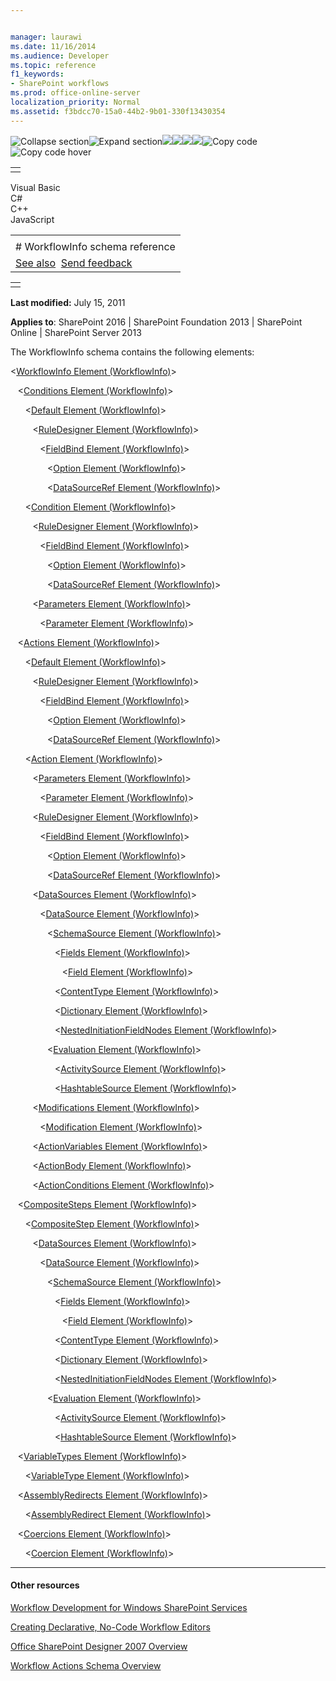```yaml
---


manager: laurawi
ms.date: 11/16/2014
ms.audience: Developer
ms.topic: reference
f1_keywords:
- SharePoint workflows
ms.prod: office-online-server
localization_priority: Normal
ms.assetid: f3bdcc70-15a0-44b2-9b01-330f13430354
---
```


![Collapse
section](../icons/collapse_all.gif "Collapse section")![Expand
section](../icons/expand_all.gif "Expand section")![](../icons/collapse_all.gif)![](../icons/expand_all.gif)![](../icons/dropdown.gif)![](../icons/dropdownHover.gif)![Copy
code](../icons/copycode.gif "Copy code")![Copy code
hover](../icons/copycodeHighlight.gif "Copy code hover")
<table>
<tbody>
<tr class="odd">
<td align="left"></td>
</tr>
</tbody>
</table>

Visual Basic  
C\#  
C++  
JavaScript  

<table>
<tbody>
<tr class="odd">
<td align="left"><span id="runningHeaderText"></span></td>
</tr>
<tr class="even">
<td align="left"># WorkflowInfo schema reference</td>
</tr>
<tr class="odd">
<td align="left"><a href="#seeAlsoToggle">See also</a>  <span id="headfeedbackarea" class="feedbackhead"><a href="javascript:SubmitFeedback(&#39;docthis@Microsoft.com&#39;,&#39;&#39;,&#39;&#39;,&#39;&#39;,&#39;1.0.18082.1225&#39;,&#39;%0\dThank%20you%20for%20your%20feedback.%20The%20developer%20writing%20teams%20use%20your%20feedback%20to%20improve%20documentation.%20While%20we%20are%20reviewing%20your%20feedback,%20we%20may%20send%20you%20e-mail%20to%20ask%20for%20clarification%20or%20feedback%20on%20a%20solution.%20We%20do%20not%20use%20your%20e-mail%20address%20for%20any%20other%20purpose%20and%20we%20delete%20it%20after%20we%20finish%20our%20review.%0\AFor%20further%20information%20about%20the%20privacy%20policies%20of%20Microsoft,%20please%20see%20http://privacy.microsoft.com/en-us/default.aspx.%0\A%0\d&#39;,&#39;Customer%20feedback&#39;);">Send feedback</a></span></td>
</tr>
</tbody>
</table>

<table>
<colgroup>
<col width="100%" />
</colgroup>
<tbody>
<tr class="odd">
<td align="left"></td>
</tr>
</tbody>
</table>

**Last modified:** July 15, 2011

**Applies to**: SharePoint 2016 | SharePoint Foundation 2013 |
SharePoint Online | SharePoint Server 2013

The WorkflowInfo schema contains the following elements:

\<[WorkflowInfo Element
(WorkflowInfo)](workflowinfo-element-workflowinfo.md)</span>\>

   \<[Conditions Element
(WorkflowInfo)](conditions-element-workflowinfo.md)</span>\>

      \<[Default Element
(WorkflowInfo)](default-element-workflowinfo.md)</span>\>

         \<[RuleDesigner Element
(WorkflowInfo)](ruledesigner-element-workflowinfo.md)</span>\>

            \<[FieldBind Element
(WorkflowInfo)](fieldbind-element-workflowinfo.md)</span>\>

               \<[Option Element
(WorkflowInfo)](option-element-workflowinfo.md)</span>\>

               \<[DataSourceRef Element
(WorkflowInfo)](datasourceref-element-workflowinfo.md)</span>\>

      \<[Condition Element
(WorkflowInfo)](condition-element-workflowinfo.md)</span>\>

         \<[RuleDesigner Element
(WorkflowInfo)](ruledesigner-element-workflowinfo.md)</span>\>

            \<[FieldBind Element
(WorkflowInfo)](fieldbind-element-workflowinfo.md)</span>\>

               \<[Option Element
(WorkflowInfo)](option-element-workflowinfo.md)</span>\>

               \<[DataSourceRef Element
(WorkflowInfo)](datasourceref-element-workflowinfo.md)</span>\>

         \<[Parameters Element
(WorkflowInfo)](parameters-element-workflowinfo.md)</span>\>

            \<[Parameter Element
(WorkflowInfo)](parameter-element-workflowinfo.md)</span>\>

   \<[Actions Element
(WorkflowInfo)](actions-element-workflowinfo.md)</span>\>

      \<[Default Element
(WorkflowInfo)](default-element-workflowinfo.md)</span>\>

         \<[RuleDesigner Element
(WorkflowInfo)](ruledesigner-element-workflowinfo.md)</span>\>

            \<[FieldBind Element
(WorkflowInfo)](fieldbind-element-workflowinfo.md)</span>\>

               \<[Option Element
(WorkflowInfo)](option-element-workflowinfo.md)</span>\>

               \<[DataSourceRef Element
(WorkflowInfo)](datasourceref-element-workflowinfo.md)</span>\>

      \<[Action Element
(WorkflowInfo)](action-element-workflowinfo.md)</span>\>

         \<[Parameters Element
(WorkflowInfo)](parameters-element-workflowinfo.md)</span>\>

            \<[Parameter Element
(WorkflowInfo)](parameter-element-workflowinfo.md)</span>\>

         \<[RuleDesigner Element
(WorkflowInfo)](ruledesigner-element-workflowinfo.md)</span>\>

            \<[FieldBind Element
(WorkflowInfo)](fieldbind-element-workflowinfo.md)</span>\>

               \<[Option Element
(WorkflowInfo)](option-element-workflowinfo.md)</span>\>

               \<[DataSourceRef Element
(WorkflowInfo)](datasourceref-element-workflowinfo.md)</span>\>

         \<[DataSources Element
(WorkflowInfo)](datasources-element-workflowinfo.md)</span>\>

            \<[DataSource Element
(WorkflowInfo)](datasource-element-workflowinfo.md)</span>\>

               \<[SchemaSource Element
(WorkflowInfo)](schemasource-element-workflowinfo.md)</span>\>

                  \<[Fields Element
(WorkflowInfo)](fields-element-workflowinfo.md)</span>\>

                     \<[Field Element
(WorkflowInfo)](field-element-workflowinfo.md)</span>\>

                  \<[ContentType Element
(WorkflowInfo)](contenttype-element-workflowinfo.md)</span>\>

                  \<[Dictionary Element
(WorkflowInfo)](dictionary-element-workflowinfo.md)</span>\>

                  \<[NestedInitiationFieldNodes
Element
(WorkflowInfo)](nestedinitiationfieldnodes-element-workflowinfo.md)</span>\>

               \<[Evaluation Element
(WorkflowInfo)](evaluation-element-workflowinfo.md)</span>\>

                  \<[ActivitySource Element
(WorkflowInfo)](activitysource-element-workflowinfo.md)</span>\>

                  \<[HashtableSource Element
(WorkflowInfo)](hashtablesource-element-workflowinfo.md)</span>\>

         \<[Modifications Element
(WorkflowInfo)](modifications-element-workflowinfo.md)</span>\>

            \<[Modification Element
(WorkflowInfo)](modification-element-workflowinfo.md)</span>\>

         \<[ActionVariables Element
(WorkflowInfo)](actionvariables-element-workflowinfo.md)</span>\>

         \<[ActionBody Element
(WorkflowInfo)](actionbody-element-workflowinfo.md)</span>\>

         \<[ActionConditions Element
(WorkflowInfo)](actionconditions-element-workflowinfo.md)</span>\>

   \<[CompositeSteps Element
(WorkflowInfo)](compositesteps-element-workflowinfo.md)</span>\>

      \<[CompositeStep Element
(WorkflowInfo)](compositestep-element-workflowinfo.md)</span>\>

         \<[DataSources Element
(WorkflowInfo)](datasources-element-workflowinfo.md)</span>\>

            \<[DataSource Element
(WorkflowInfo)](datasource-element-workflowinfo.md)</span>\>

               \<[SchemaSource Element
(WorkflowInfo)](schemasource-element-workflowinfo.md)</span>\>

                  \<[Fields Element
(WorkflowInfo)](fields-element-workflowinfo.md)</span>\>

                     \<[Field Element
(WorkflowInfo)](field-element-workflowinfo.md)</span>\>

                  \<[ContentType Element
(WorkflowInfo)](contenttype-element-workflowinfo.md)</span>\>

                  \<[Dictionary Element
(WorkflowInfo)](dictionary-element-workflowinfo.md)</span>\>

                  \<[NestedInitiationFieldNodes
Element
(WorkflowInfo)](nestedinitiationfieldnodes-element-workflowinfo.md)</span>\>

               \<[Evaluation Element
(WorkflowInfo)](evaluation-element-workflowinfo.md)</span>\>

                  \<[ActivitySource Element
(WorkflowInfo)](activitysource-element-workflowinfo.md)</span>\>

                  \<[HashtableSource Element
(WorkflowInfo)](hashtablesource-element-workflowinfo.md)</span>\>

   \<[VariableTypes Element
(WorkflowInfo)](variabletypes-element-workflowinfo.md)</span>\>

      \<[VariableType Element
(WorkflowInfo)](variabletype-element-workflowinfo.md)</span>\>

   \<[AssemblyRedirects Element
(WorkflowInfo)](assemblyredirects-element-workflowinfo.md)</span>\>

      \<[AssemblyRedirect Element
(WorkflowInfo)](assemblyredirect-element-workflowinfo.md)</span>\>

   \<[Coercions Element
(WorkflowInfo)](coercions-element-workflowinfo.md)</span>\>

      \<[Coercion Element
(WorkflowInfo)](coercion-element-workflowinfo.md)</span>\>


-------------------------------------------------------------------------------------------------------------------------------------------------------------------------------------------

#### Other resources

[Workflow Development for Windows SharePoint
Services](http://msdn.microsoft.com/library/ad7a5bf2-fab0-4b30-ae0b-46b15f16b491(Office.15).aspx)

[Creating Declarative, No-Code Workflow
Editors](http://msdn.microsoft.com/library/60dfda8d-e724-4d7d-9578-aa239c362dcf(Office.15).aspx)

[Office SharePoint Designer 2007
Overview](http://msdn.microsoft.com/library/5ef4e933-564e-4dea-b2f4-c1b621774969(Office.15).aspx)

[Workflow Actions Schema
Overview](http://msdn.microsoft.com/library/25da07cb-b228-43f2-9cdf-c8c71c3eabbb(Office.15).aspx)








